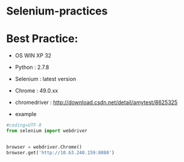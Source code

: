 # Selenium-practices

# Best Practice:

 * OS WIN XP 32
 
 * Python : 2.7.8
 
 * Selenium : latest version
 
 * Chrome : 49.0.xx
 
 * chromedriver : http://download.csdn.net/detail/amytest/8625325
 
 
 * example
 
 ```python
#coding=UTF-8
from selenium import webdriver


browser = webdriver.Chrome()
browser.get('http://10.63.240.159:8080')
```

